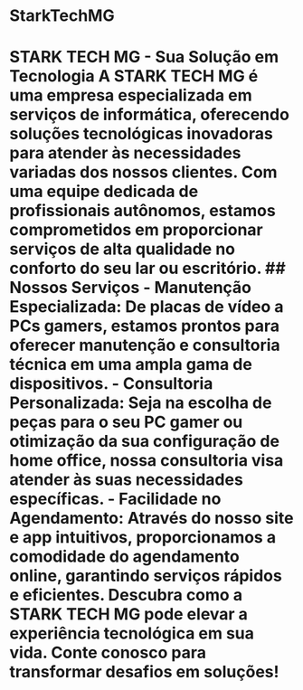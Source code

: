 # StarkTechMG
 # STARK TECH MG - Sua Solução em Tecnologia  A STARK TECH MG é uma empresa especializada em serviços de informática, oferecendo soluções tecnológicas inovadoras para atender às necessidades variadas dos nossos clientes. Com uma equipe dedicada de profissionais autônomos, estamos comprometidos em proporcionar serviços de alta qualidade no conforto do seu lar ou escritório.  ## Nossos Serviços  - **Manutenção Especializada:** De placas de vídeo a PCs gamers, estamos prontos para oferecer manutenção e consultoria técnica em uma ampla gama de dispositivos.    - **Consultoria Personalizada:** Seja na escolha de peças para o seu PC gamer ou otimização da sua configuração de home office, nossa consultoria visa atender às suas necessidades específicas.  - **Facilidade no Agendamento:** Através do nosso site e app intuitivos, proporcionamos a comodidade do agendamento online, garantindo serviços rápidos e eficientes.  Descubra como a STARK TECH MG pode elevar a experiência tecnológica em sua vida. Conte conosco para transformar desafios em soluções!
